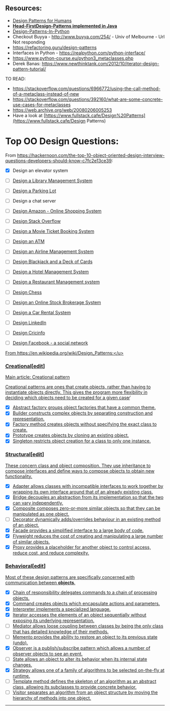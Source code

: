## Resources:

- [Design Patterns for Humans](https://github.com/kamranahmedse/design-patterns-for-humans?fbclid=IwAR2Fhim50O1qHk7RzgihV28-ytI4yr0hOExLnRXgVgC-IKbmrBiA2pt1t64)
- [**Head-FirstDesign-Patterns implemented in Java**](https://github.com/bethrobson/Head-First-Design-Patterns)
- [Design-Patterns-In-Python](**https://github.com/Sean-Bradley/Design-Patterns-In-Python)
- Checkout Buyya - http://www.buyya.com/254/ - Univ of Melbourne - Url Not responding  
- https://refactoring.guru/design-patterns
- Interfaces in Python - https://realpython.com/python-interface/
- https://www.python-course.eu/python3_metaclasses.php
- Derek Banas: https://www.newthinktank.com/2012/10/iterator-design-pattern-tutorial/

TO READ:
- https://stackoverflow.com/questions/6966772/using-the-call-method-of-a-metaclass-instead-of-new
- https://stackoverflow.com/questions/392160/what-are-some-concrete-use-cases-for-metaclasses
- https://web.archive.org/web/20080206005253
- Have a look at [https://www.fullstack.cafe/Design%20Patterns](https://www.fullstack.cafe/Design Patterns)

# Top OO Design Questions:

From https://hackernoon.com/the-top-10-object-oriented-design-interview-questions-developers-should-know-c7fc2e13ce39:

-   [x] Design an elevator system 
-   [ ] [Design a Library Management System](https://www.educative.io/courses/grokking-the-object-oriented-design-interview/RMlM3NgjAyR)
-   [ ] [Design a Parking Lot](https://www.educative.io/courses/grokking-the-object-oriented-design-interview/gxM3gRxmr8Z)
-   [ ] Design a chat server
-   [ ] [Design Amazon - Online Shopping System](https://www.educative.io/courses/grokking-the-object-oriented-design-interview/Bn8PMllro6Q)
-   [ ] [Design Stack Overflow](https://www.educative.io/courses/grokking-the-object-oriented-design-interview/m2YWoEq06AR)
-   [ ] [Design a Movie Ticket Booking System](https://www.educative.io/courses/grokking-the-object-oriented-design-interview/gxkvNgMqDk3)
-   [ ] [Design an ATM](https://www.educative.io/courses/grokking-the-object-oriented-design-interview/m22LWKgQ4Wr)
-   [ ] [Design an Airline Management System](https://www.educative.io/courses/grokking-the-object-oriented-design-interview/RMjqP6Vw98R)
-   [ ] [Design Blackjack and a Deck of Cards](https://www.educative.io/courses/grokking-the-object-oriented-design-interview/YQ5gm2APRnp)
-   [ ] [Design a Hotel Management System](https://www.educative.io/courses/grokking-the-object-oriented-design-interview/39Ek39vZBy9)
-   [ ] [Design a Restaurant Management system](https://www.educative.io/courses/grokking-the-object-oriented-design-interview/xV8p1GA6K0r)
-   [ ] [Design Chess](https://www.educative.io/courses/grokking-the-object-oriented-design-interview/JP7BXYkj3DK)
-   [ ] [Design an Online Stock Brokerage System](https://www.educative.io/courses/grokking-the-object-oriented-design-interview/RM8ol3m2o3w)
-   [ ] [Design a Car Rental System](https://www.educative.io/courses/grokking-the-object-oriented-design-interview/B8QoxDl6YON)
-   [ ] [Design LinkedIn](https://www.educative.io/courses/grokking-the-object-oriented-design-interview/gxMOMDVKlBk)
-   [ ] [Design Cricinfo](https://www.educative.io/courses/grokking-the-object-oriented-design-interview/YQ7lDLlNl5A)
-   [ ] [Design Facebook - a social network](https://www.educative.io/courses/grokking-the-object-oriented-design-interview/7n94JNyPOMw)




<u>From https://en.wikipedia.org/wiki/Design_Patterns:</u>

### Creational[[edit](https://en.wikipedia.org/w/index.php?title=Design_Patterns&action=edit&section=12)]

Main article: [Creational pattern](https://en.wikipedia.org/wiki/Creational_pattern)

[Creational patterns](https://en.wikipedia.org/wiki/Creational_pattern) are ones that create objects, rather than having to instantiate objects directly. This gives the program more flexibility in deciding which objects need to be created for a given case⁄

-   [x] [Abstract factory](https://en.wikipedia.org/wiki/Abstract_factory_pattern) groups object factories that have a common theme.
-   [x] [Builder](https://en.wikipedia.org/wiki/Builder_pattern) constructs complex objects by separating construction and representation.
-   [x] [Factory method](https://en.wikipedia.org/wiki/Factory_method_pattern) creates objects without specifying the exact class to create.
-   [x] [Prototype](https://en.wikipedia.org/wiki/Prototype_pattern) creates objects by cloning an existing object.
-   [x] [Singleton](https://en.wikipedia.org/wiki/Singleton_pattern) restricts object creation for a class to only one instance.

### Structural[[edit](https://en.wikipedia.org/w/index.php?title=Design_Patterns&action=edit&section=13)]

These concern class and object composition. They use inheritance to compose interfaces and define ways to compose objects to obtain new functionality.

-   [x] [Adapter](https://en.wikipedia.org/wiki/Adapter_pattern) allows classes with incompatible interfaces to work together by wrapping its own interface around that of an already existing class.
-   [x] [Bridge](https://en.wikipedia.org/wiki/Bridge_pattern) decouples an abstraction from its implementation so that the two can vary independently.
-   [x] [Composite](https://en.wikipedia.org/wiki/Composite_pattern) composes zero-or-more similar objects so that they can be manipulated as one object.
-   [ ] [Decorator](https://en.wikipedia.org/wiki/Decorator_pattern) dynamically adds/overrides behaviour in an existing method of an object.
-   [x] [Facade](https://en.wikipedia.org/wiki/Facade_pattern) provides a simplified interface to a large body of code.
-   [x] [Flyweight](https://en.wikipedia.org/wiki/Flyweight_pattern) reduces the cost of creating and manipulating a large number of similar objects.
-   [x] [Proxy](https://en.wikipedia.org/wiki/Proxy_pattern) provides a placeholder for another object to control access, reduce cost, and reduce complexity.

### Behavioral[[edit](https://en.wikipedia.org/w/index.php?title=Design_Patterns&action=edit&section=14)]

Most of these design patterns are specifically concerned with communication between **objects**.

-   [x] [Chain of responsibility](https://en.wikipedia.org/wiki/Chain-of-responsibility_pattern) delegates commands to a chain of processing objects.
-   [x] [Command](https://en.wikipedia.org/wiki/Command_pattern) creates objects which encapsulate actions and parameters.
-   [x] [Interpreter](https://en.wikipedia.org/wiki/Interpreter_pattern) implements a specialized language.
-   [x] [Iterator](https://en.wikipedia.org/wiki/Iterator_pattern) accesses the elements of an object sequentially without exposing its underlying representation.
-   [ ] [Mediator](https://en.wikipedia.org/wiki/Mediator_pattern) allows [loose coupling](https://en.wikipedia.org/wiki/Loose_coupling) between classes by being the only class that has detailed knowledge of their methods.
-   [ ] [Memento](https://en.wikipedia.org/wiki/Memento_pattern) provides the ability to restore an object to its previous state (undo).
-   [x] [Observer](https://en.wikipedia.org/wiki/Observer_pattern) is a publish/subscribe pattern which allows a number of observer objects to see an event.
-   [ ] [State](https://en.wikipedia.org/wiki/State_pattern) allows an object to alter its behavior when its internal state changes.
-   [x] [Strategy](https://en.wikipedia.org/wiki/Strategy_pattern) allows one of a family of algorithms to be selected on-the-fly at runtime.
-   [ ] [Template method](https://en.wikipedia.org/wiki/Template_method_pattern) defines the skeleton of an algorithm as an abstract class, allowing its subclasses to provide concrete behavior.
-   [ ] [Visitor](https://en.wikipedia.org/wiki/Visitor_pattern) separates an algorithm from an object structure by moving the hierarchy of methods into one object.
------




